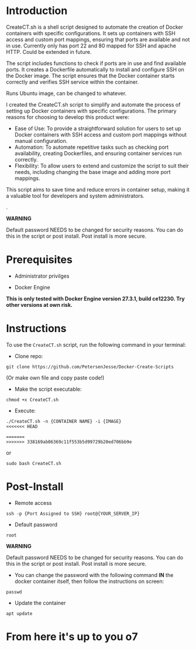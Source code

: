 # Introduction

CreateCT.sh is a shell script designed to automate the creation of Docker containers with specific configurations. It sets up containers with SSH access and custom port mappings, ensuring that ports are available and not in use.
Currently only has port 22 and 80 mapped for SSH and apache HTTP. Could be extended in future.

The script includes functions to check if ports are in use and find available ports.
It creates a Dockerfile automatically to install and configure SSH on the Docker image.
The script ensures that the Docker container starts correctly and verifies SSH service within the container.

Runs Ubuntu image, can be changed to whatever.



I created the CreateCT.sh script to simplify and automate the process of setting up Docker containers with specific configurations. The primary reasons for choosing to develop this product were:

- Ease of Use: To provide a straightforward solution for users to set up Docker containers with SSH access and custom port mappings without manual configuration.
- Automation: To automate repetitive tasks such as checking port availability, creating Dockerfiles, and ensuring container services run correctly.
- Flexibility: To allow users to extend and customize the script to suit their needs, including changing the base image and adding more port mappings.

This script aims to save time and reduce errors in container setup, making it a valuable tool for developers and system administrators.
    
.

**WARNING**

Default password NEEDS to be changed for security reasons. You can do this in the script or post install. Post install is more secure.

# Prerequisites

- Administrator privilges

- Docker Engine

**This is only tested with Docker Engine version 27.3.1, build ce12230. Try other versions at own risk.**

# Instructions
To use the ```CreateCT.sh``` script, run the following command in your terminal:

- Clone repo:
```
git clone https://github.com/PetersenJesse/Docker-Create-Scripts
```

(Or make own file and copy paste code!)

- Make the script executable:
```
chmod +x CreateCT.sh
```

- Execute:
```
./CreateCT.sh -n {CONTAINER NAME} -i {IMAGE}
<<<<<<< HEAD

=======
>>>>>>> 338169ab06369c11f553b5d99729b20ed706bb9e
```
or

```
sudo bash CreateCT.sh
```
# Post-Install

- Remote access
```
ssh -p {Port Assigned to SSH} root@{YOUR_SERVER_IP}
```
- Default password
```
root
```

**WARNING** 

Default password NEEDS to be changed for security reasons. You can do this in the script or post install. Post install is more secure. 

- You can change the password with the following command **IN** the docker container itself, then follow the instructions on screen:
```
passwd
```

- Update the container
```
apt update
```

# From here it's up to you o7

